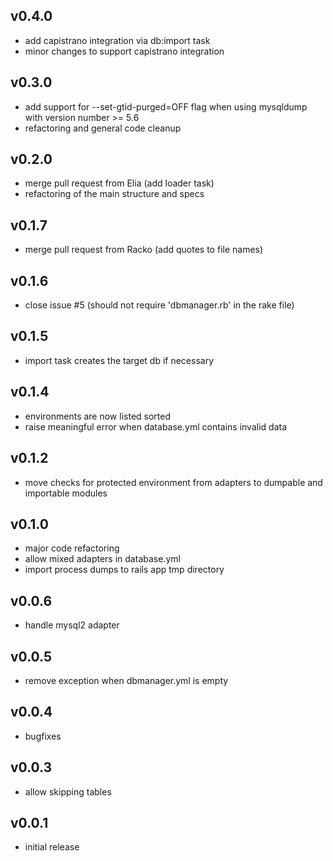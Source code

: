 ## v0.4.0

* add capistrano integration via db:import task
* minor changes to support capistrano integration

## v0.3.0

* add support for --set-gtid-purged=OFF flag when using mysqldump with version number >= 5.6
* refactoring and general code cleanup

## v0.2.0

* merge pull request from Elia (add loader task)
* refactoring of the main structure and specs

## v0.1.7

* merge pull request from Racko (add quotes to file names)

## v0.1.6

* close issue #5 (should not require 'dbmanager.rb' in the rake file)

## v0.1.5

* import task creates the target db if necessary

## v0.1.4

* environments are now listed sorted
* raise meaningful error when database.yml contains invalid data

## v0.1.2

* move checks for protected environment from adapters to dumpable and importable modules

## v0.1.0

* major code refactoring
* allow mixed adapters in database.yml
* import process dumps to rails app tmp directory

## v0.0.6

* handle mysql2 adapter

## v0.0.5

* remove exception when dbmanager.yml is empty

## v0.0.4

* bugfixes

## v0.0.3

* allow skipping tables

## v0.0.1

* initial release
